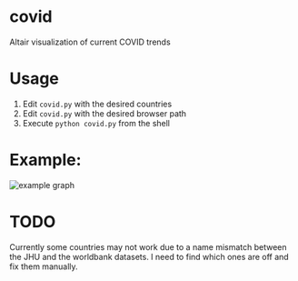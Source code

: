 # covid
Altair visualization of current COVID trends

# Usage
1. Edit `covid.py` with the desired countries
2. Edit `covid.py` with the desired browser path
3. Execute `python covid.py` from the shell

# Example:
![example graph](https://github.com/ziofil/covid/example.png)

# TODO
Currently some countries may not work due to a name mismatch between the JHU and the worldbank datasets. I need to find which ones are off and fix them manually.
